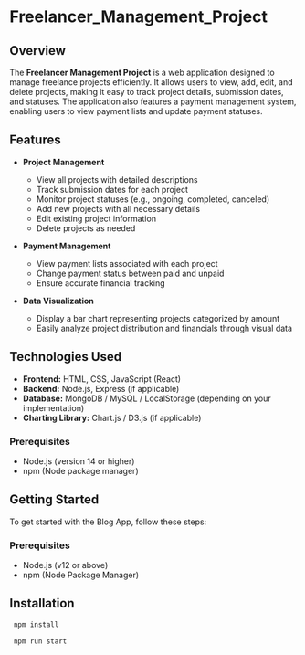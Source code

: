 # Freelancer_Management_Project

## Overview

The **Freelancer Management Project** is a web application designed to manage freelance projects efficiently. It allows users to view, add, edit, and delete projects, making it easy to track project details, submission dates, and statuses. The application also features a payment management system, enabling users to view payment lists and update payment statuses.

## Features

- **Project Management**

  - View all projects with detailed descriptions
  - Track submission dates for each project
  - Monitor project statuses (e.g., ongoing, completed, canceled)
  - Add new projects with all necessary details
  - Edit existing project information
  - Delete projects as needed

- **Payment Management**

  - View payment lists associated with each project
  - Change payment status between paid and unpaid
  - Ensure accurate financial tracking

- **Data Visualization**
  - Display a bar chart representing projects categorized by amount
  - Easily analyze project distribution and financials through visual data

## Technologies Used

- **Frontend:** HTML, CSS, JavaScript (React)
- **Backend:** Node.js, Express (if applicable)
- **Database:** MongoDB / MySQL / LocalStorage (depending on your implementation)
- **Charting Library:** Chart.js / D3.js (if applicable)

### Prerequisites

- Node.js (version 14 or higher)
- npm (Node package manager)

## Getting Started

To get started with the Blog App, follow these steps:

### Prerequisites

- Node.js (v12 or above)
- npm (Node Package Manager)

## Installation

```bash
 npm install
```

```bash
 npm run start
```
